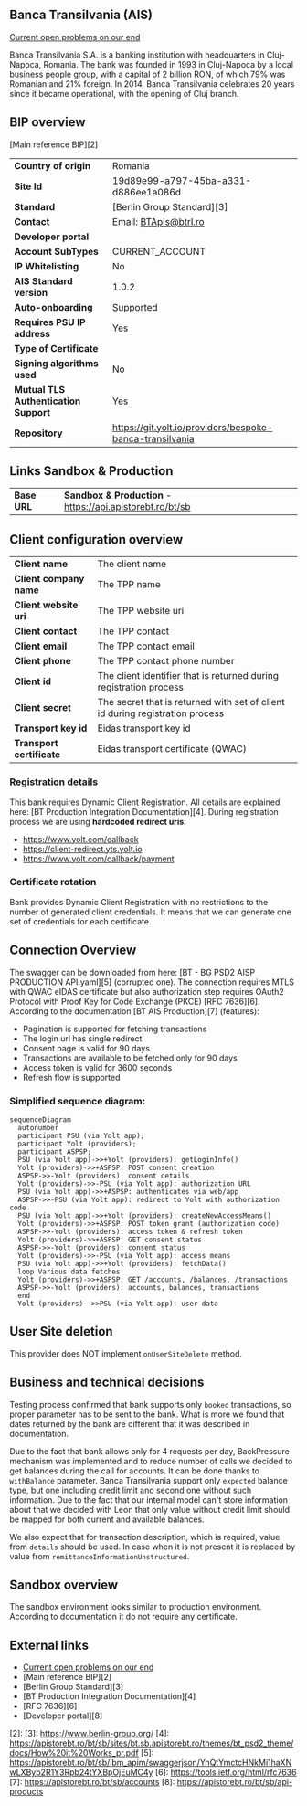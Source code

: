 ## Banca Transilvania (AIS)
[Current open problems on our end][1]

Banca Transilvania S.A. is a banking institution with headquarters in Cluj-Napoca, Romania. The bank was founded in 1993 
in Cluj-Napoca by a local business people group, with a capital of 2 billion RON, of which 79% was Romanian and 21% foreign.
In 2014, Banca Transilvania celebrates 20 years since it became operational, with the opening of Cluj branch.

## BIP overview 
[Main reference BIP][2]

|                                       |                                                           |
|---------------------------------------|-----------------------------------------------------------|
| **Country of origin**                 | Romania                                                   | 
| **Site Id**                           | 19d89e99-a797-45ba-a331-d886ee1a086d                      |
| **Standard**                          | [Berlin Group Standard][3]                                |
| **Contact**                           | Email: BTApis@btrl.ro                                     |
| **Developer portal**                  |                                                           |
| **Account SubTypes**                  | CURRENT_ACCOUNT                                           |
| **IP Whitelisting**                   | No                                                        |
| **AIS Standard version**              | 1.0.2                                                     |
| **Auto-onboarding**                   | Supported                                                 |
| **Requires PSU IP address**           | Yes                                                       |
| **Type of Certificate**               |                                                           |
| **Signing algorithms used**           | No                                                        |
| **Mutual TLS Authentication Support** | Yes                                                       |
| **Repository**                        | https://git.yolt.io/providers/bespoke-banca-transilvania  |


## Links Sandbox & Production
|                                       |                                                            |
|---------------------------------------|------------------------------------------------------------|
| **Base URL**                          | **Sandbox & Production** - https://api.apistorebt.ro/bt/sb |

## Client configuration overview
|                           |                                                                               |
|---------------------------|-------------------------------------------------------------------------------|
| **Client name**           | The client name                                                               |
| **Client company name**   | The TPP name                                                                  |
| **Client website uri**    | The TPP website uri                                                           |
| **Client contact**        | The TPP contact                                                               |
| **Client email**          | The TPP contact email                                                         |
| **Client phone**          | The TPP contact phone number                                                  |
| **Client id**             | The client identifier that is returned during registration process            |
| **Client secret**         | The secret that is returned with set of client id during registration process |
| **Transport key id**      | Eidas transport key id                                                        |
| **Transport certificate** | Eidas transport certificate (QWAC)                                            |

### Registration details
This bank requires Dynamic Client Registration.
All details are explained here: [BT Production Integration Documentation][4]. During registration process we are using 
**hardcoded redirect uris**:
* https://www.yolt.com/callback
* https://client-redirect.yts.yolt.io
* https://www.yolt.com/callback/payment

### Certificate rotation
Bank provides Dynamic Client Registration with no restrictions to the number of generated client credentials.
It means that we can generate one set of credentials for each certificate.

## Connection Overview
The swagger can be downloaded from here: [BT - BG PSD2 AISP PRODUCTION API.yaml][5] (corrupted one).
The connection requires MTLS with QWAC eIDAS certificate but also authorization step requires OAuth2 Protocol with Proof Key for Code Exchange (PKCE) [RFC 7636][6].
According to the documentation [BT AIS Production][7] (features):
* Pagination is supported for fetching transactions
* The login url has single redirect
* Consent page is valid for 90 days
* Transactions are available to be fetched only for 90 days
* Access token is valid for 3600 seconds
* Refresh flow is supported

### Simplified sequence diagram:
```mermaid
sequenceDiagram
  autonumber
  participant PSU (via Yolt app);
  participant Yolt (providers);
  participant ASPSP;
  PSU (via Yolt app)->>+Yolt (providers): getLoginInfo()
  Yolt (providers)->>+ASPSP: POST consent creation
  ASPSP->>-Yolt (providers): consent details
  Yolt (providers)->>-PSU (via Yolt app): authorization URL
  PSU (via Yolt app)->>+ASPSP: authenticates via web/app
  ASPSP->>-PSU (via Yolt app): redirect to Yolt with authorization code
  PSU (via Yolt app)->>+Yolt (providers): createNewAccessMeans()
  Yolt (providers)->>+ASPSP: POST token grant (authorization code)
  ASPSP->>-Yolt (providers): access token & refresh token
  Yolt (providers)->>+ASPSP: GET consent status
  ASPSP->>-Yolt (providers): consent status
  Yolt (providers)->>-PSU (via Yolt app): access means
  PSU (via Yolt app)->>+Yolt (providers): fetchData()
  loop Various data fetches
  Yolt (providers)->>+ASPSP: GET /accounts, /balances, /transactions
  ASPSP->>-Yolt (providers): accounts, balances, transactions
  end
  Yolt (providers)-->>PSU (via Yolt app): user data
```

## User Site deletion
This provider does NOT implement `onUserSiteDelete` method.

## Business and technical decisions
Testing process confirmed that bank supports only `booked` transactions, so proper parameter has to be sent to the bank. 
What is more we found that dates returned by the bank are different that it was described in documentation.

Due to the fact that bank allows only for 4 requests per day, BackPressure mechanism was implemented and to reduce number
of calls we decided to get balances during the call for accounts. It can be done thanks to `withBalance` parameter. 
Banca Transilvania support only `expected` balance type, but one including credit limit and second one without such information.
Due to the fact that our internal model can't store information about that we decided with Leon that only value without
credit limit should be mapped for both current and available balances.

We also expect that for transaction description, which is required, value from `details` should be used. In case when it
is not present it is replaced by value from `remittanceInformationUnstructured`.

## Sandbox overview
The sandbox environment looks similar to production environment. According to documentation it do not require any certificate.

## External links
* [Current open problems on our end][1]
* [Main reference BIP][2]
* [Berlin Group Standard][3]
* [BT Production Integration Documentation][4]
* [RFC 7636][6]
* [Developer portal][8]
 
[1]: <https://yolt.atlassian.net/issues/?jql=project%20%3D%20%22C4PO%22%20AND%20component%20%3D%20%22Banca%20Transilvania%22%20AND%20status%20!%3D%20Done%20AND%20Resolution%20%3D%20Unresolved%20ORDER%20BY%20status>
[2]: 
[3]: <https://www.berlin-group.org/>
[4]: https://apistorebt.ro/bt/sb/sites/bt.sb.apistorebt.ro/themes/bt_psd2_theme/docs/How%20it%20Works_pr.pdf
[5]: <https://apistorebt.ro/bt/sb/ibm_apim/swaggerjson/YnQtYmctcHNkMi1haXNwLXByb2R1Y3Rpb24tYXBpOjEuMC4y>
[6]: <https://tools.ietf.org/html/rfc7636>
[7]: <https://apistorebt.ro/bt/sb/accounts>
[8]: <https://apistorebt.ro/bt/sb/api-products>
